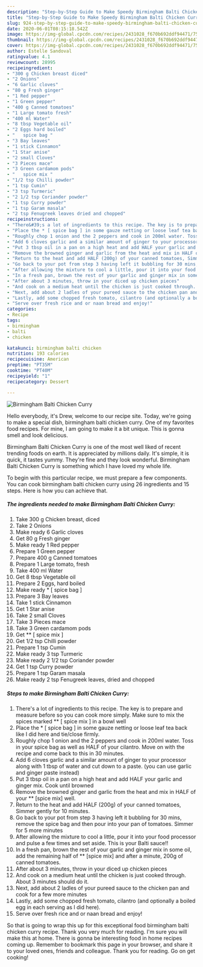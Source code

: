 ```yaml
---
description: "Step-by-Step Guide to Make Speedy Birmingham Balti Chicken Curry"
title: "Step-by-Step Guide to Make Speedy Birmingham Balti Chicken Curry"
slug: 924-step-by-step-guide-to-make-speedy-birmingham-balti-chicken-curry
date: 2020-06-01T08:15:18.542Z
image: https://img-global.cpcdn.com/recipes/2431028_f670b692ddf94471/751x532cq70/birmingham-balti-chicken-curry-recipe-main-photo.jpg
thumbnail: https://img-global.cpcdn.com/recipes/2431028_f670b692ddf94471/751x532cq70/birmingham-balti-chicken-curry-recipe-main-photo.jpg
cover: https://img-global.cpcdn.com/recipes/2431028_f670b692ddf94471/751x532cq70/birmingham-balti-chicken-curry-recipe-main-photo.jpg
author: Estelle Sandoval
ratingvalue: 4.1
reviewcount: 28995
recipeingredient:
- "300 g Chicken breast diced"
- "2 Onions"
- "6 Garlic cloves"
- "80 g Fresh ginger"
- "1 Red pepper"
- "1 Green pepper"
- "400 g Canned tomatoes"
- "1 Large tomato fresh"
- "400 ml Water"
- "8 tbsp Vegetable oil"
- "2 Eggs hard boiled"
- "   spice bag "
- "3 Bay leaves"
- "1 stick Cinnamon"
- "1 Star anise"
- "2 small Cloves"
- "3 Pieces mace"
- "3 Green cardamom pods"
- "   spice mix "
- "1/2 tsp Chilli powder"
- "1 tsp Cumin"
- "3 tsp Turmeric"
- "2 1/2 tsp Coriander powder"
- "1 tsp Curry powder"
- "1 tsp Garam masala"
- "2 tsp Fenugreek leaves dried and chopped"
recipeinstructions:
- "There&#39;s a lot of ingredients to this recipe. The key is to prepare and measure before so you can cook more simply. Make sure to mix the spices marked ** [ spice mix ] in a bowl well"
- "Place the * [ spice bag ] in some gauze netting or loose leaf tea back like I did here and tie/close firmly."
- "Roughly chop 1 onion and the 2 peppers and cook in 200ml water. Toss in your spice bag as well as HALF of your cilantro. Move on with the recipe and come back to this in 30 minutes."
- "Add 6 cloves garlic and a similar amount of ginger to your processor along with 1 tbsp of water and cut down to a paste. (you can use garlic and ginger paste instead)"
- "Put 3 tbsp oil in a pan on a high heat and add HALF your garlic and ginger mix. Cook until browned"
- "Remove the browned ginger and garlic from the heat and mix in HALF of your ** [spice mix] well."
- "Return to the heat and add HALF (200g) of your canned tomatoes, Simmer gently for 10 minutes."
- "Go back to your pot from step 3 having left it bubbling for 30 mins, remove the spice bag and then pour into your pan of tomatoes. Simmer for 5 more minutes"
- "After allowing the mixture to cool a little, pour it into your food processor and pulse a few times and set aside. This is your Balti sauce!!"
- "In a fresh pan, brown the rest of your garlic and ginger mix in some oil, add the remaining half of ** [spice mix] and after a minute, 200g of canned tomatoes."
- "After about 3 minutes, throw in your diced up chicken pieces"
- "And cook on a medium heat until the chicken is just cooked through. About 3 minutes should do it."
- "Next, add about 2 ladles of your pureed sauce to the chicken pan and cook for a few more minutes"
- "Lastly, add some chopped fresh tomato, cilantro (and optionally a boiled egg in each serving as I did here)."
- "Serve over fresh rice and or naan bread and enjoy!"
categories:
- Recipe
tags:
- birmingham
- balti
- chicken

katakunci: birmingham balti chicken 
nutrition: 193 calories
recipecuisine: American
preptime: "PT35M"
cooktime: "PT40M"
recipeyield: "1"
recipecategory: Dessert

---
```



![Birmingham Balti Chicken Curry](https://img-global.cpcdn.com/recipes/2431028_f670b692ddf94471/751x532cq70/birmingham-balti-chicken-curry-recipe-main-photo.jpg)

Hello everybody, it's Drew, welcome to our recipe site. Today, we're going to make a special dish, birmingham balti chicken curry. One of my favorites food recipes. For mine, I am going to make it a bit unique. This is gonna smell and look delicious.



Birmingham Balti Chicken Curry is one of the most well liked of recent trending foods on earth. It is appreciated by millions daily. It's simple, it is quick, it tastes yummy. They're fine and they look wonderful. Birmingham Balti Chicken Curry is something which I have loved my whole life.


To begin with this particular recipe, we must prepare a few components. You can cook birmingham balti chicken curry using 26 ingredients and 15 steps. Here is how you can achieve that.

<!--inarticleads1-->

##### The ingredients needed to make Birmingham Balti Chicken Curry:

1. Take 300 g Chicken breast, diced
1. Take 2 Onions
1. Make ready 6 Garlic cloves
1. Get 80 g Fresh ginger
1. Make ready 1 Red pepper
1. Prepare 1 Green pepper
1. Prepare 400 g Canned tomatoes
1. Prepare 1 Large tomato, fresh
1. Take 400 ml Water
1. Get 8 tbsp Vegetable oil
1. Prepare 2 Eggs, hard boiled
1. Make ready  * [ spice bag ]
1. Prepare 3 Bay leaves
1. Take 1 stick Cinnamon
1. Get 1 Star anise
1. Take 2 small Cloves
1. Take 3 Pieces mace
1. Take 3 Green cardamom pods
1. Get  ** [ spice mix ]
1. Get 1/2 tsp Chilli powder
1. Prepare 1 tsp Cumin
1. Make ready 3 tsp Turmeric
1. Make ready 2 1/2 tsp Coriander powder
1. Get 1 tsp Curry powder
1. Prepare 1 tsp Garam masala
1. Make ready 2 tsp Fenugreek leaves, dried and chopped




<!--inarticleads2-->

##### Steps to make Birmingham Balti Chicken Curry:

1. There&#39;s a lot of ingredients to this recipe. The key is to prepare and measure before so you can cook more simply. Make sure to mix the spices marked ** [ spice mix ] in a bowl well
1. Place the * [ spice bag ] in some gauze netting or loose leaf tea back like I did here and tie/close firmly.
1. Roughly chop 1 onion and the 2 peppers and cook in 200ml water. Toss in your spice bag as well as HALF of your cilantro. Move on with the recipe and come back to this in 30 minutes.
1. Add 6 cloves garlic and a similar amount of ginger to your processor along with 1 tbsp of water and cut down to a paste. (you can use garlic and ginger paste instead)
1. Put 3 tbsp oil in a pan on a high heat and add HALF your garlic and ginger mix. Cook until browned
1. Remove the browned ginger and garlic from the heat and mix in HALF of your ** [spice mix] well.
1. Return to the heat and add HALF (200g) of your canned tomatoes, Simmer gently for 10 minutes.
1. Go back to your pot from step 3 having left it bubbling for 30 mins, remove the spice bag and then pour into your pan of tomatoes. Simmer for 5 more minutes
1. After allowing the mixture to cool a little, pour it into your food processor and pulse a few times and set aside. This is your Balti sauce!!
1. In a fresh pan, brown the rest of your garlic and ginger mix in some oil, add the remaining half of ** [spice mix] and after a minute, 200g of canned tomatoes.
1. After about 3 minutes, throw in your diced up chicken pieces
1. And cook on a medium heat until the chicken is just cooked through. About 3 minutes should do it.
1. Next, add about 2 ladles of your pureed sauce to the chicken pan and cook for a few more minutes
1. Lastly, add some chopped fresh tomato, cilantro (and optionally a boiled egg in each serving as I did here).
1. Serve over fresh rice and or naan bread and enjoy!




So that is going to wrap this up for this exceptional food birmingham balti chicken curry recipe. Thank you very much for reading. I'm sure you will make this at home. There is gonna be interesting food in home recipes coming up. Remember to bookmark this page in your browser, and share it to your loved ones, friends and colleague. Thank you for reading. Go on get cooking!
